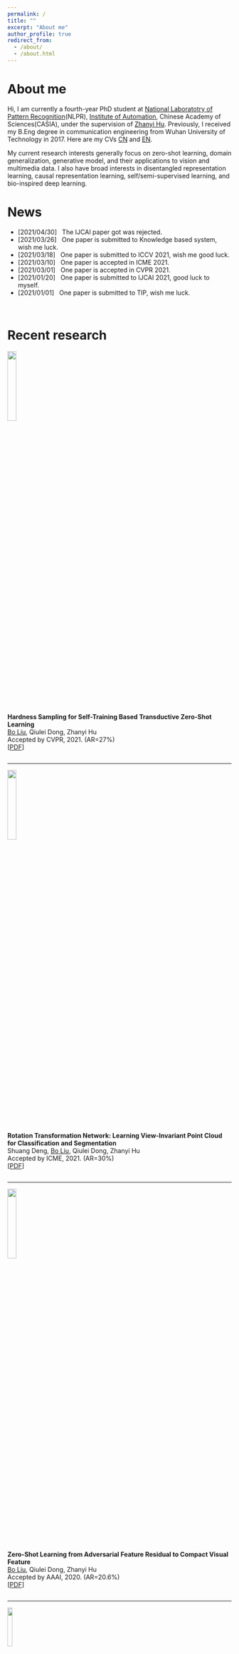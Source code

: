 ```yaml
---
permalink: /
title: ""
excerpt: "About me"
author_profile: true
redirect_from: 
  - /about/
  - /about.html
---
```


About me
======
Hi, I am currently a fourth-year PhD student at [National Laboratotry of Pattern Recognition](http://nlpr-web.ia.ac.cn/cn/index.html)(NLPR), [Institute of Automation](http://www.ia.cas.cn/), Chinese Academy of Sciences(CASIA), under the supervision of [Zhanyi Hu](http://vision.ia.ac.cn/Faculty/zyhu/index.htm). Previously, I received my B.Eng degree in communication engineering from Wuhan University of Technology in 2017. Here are my CVs [CN](https://flywithcloud.github.io/files/BoLiuCV-CN.pdf) and [EN](https://flywithcloud.github.io/files/BoLiuCV-EN.pdf).

My current research interests generally focus on zero-shot learning, domain generalization, generative model, and their applications to vision and multimedia data. I also have broad interests in disentangled representation learning, causal representation learning, self/semi-supervised learning, and bio-inspired deep learning.

News
======
* [2021/04/30] &nbsp; The IJCAI paper got was rejected.
* [2021/03/26] &nbsp; One paper is submitted to Knowledge based system, wish me luck.
* [2021/03/18] &nbsp; One paper is submitted to ICCV 2021, wish me good luck.
* [2021/03/10] &nbsp; One paper is accepted in ICME 2021.
* [2021/03/01] &nbsp; One paper is accepted in CVPR 2021.
* [2021/01/20] &nbsp; One paper is submitted to IJCAI 2021, good luck to myself.
* [2021/01/01] &nbsp; One paper is submitted to TIP, wish me luck.


<br/>

Recent research
======
<div class="row">
  <div class="column left">
    <img align="left" width="20%" src="https://flywithcloud.github.io/images/CVPR2021.jpg?raw=true">  
  </div>
  <div class="column middle">&nbsp;</div>
  <div class="column right">
    <p>
      <strong>Hardness Sampling for Self-Training Based Transductive Zero-Shot Learning</strong><br/>
      <u>Bo Liu</u>, Qiulei Dong, Zhanyi Hu<br/>
      Accepted by CVPR, 2021. (AR=27%)<br/>
     [<a href="https://flywithcloud.github.io/files/CVPR2021.pdf">PDF</a>]
    </p>
  </div>
</div>

___

<div class="row">
  <div class="column left">
    <img align="left" width="20%" src="https://flywithcloud.github.io/images/ICME2021.jpg?raw=true">  
  </div>
  <div class="column middle">&nbsp;</div>
  <div class="column right">
    <p>
      <strong>Rotation Transformation Network: Learning View-Invariant Point Cloud for Classification and Segmentation</strong><br/>
      Shuang Deng, <u>Bo Liu</u>, Qiulei Dong, Zhanyi Hu<br/>
      Accepted by ICME, 2021. (AR=30%)<br/>
     [<a href="https://flywithcloud.github.io/files/ICME2021.pdf">PDF</a>]
    </p>
  </div>
</div>

___

<div class="row">
  <div class="column left">
    <img align="left" width="20%" src="https://flywithcloud.github.io/images/AAAI2020.jpg?raw=true">  
  </div>
  <div class="column middle">&nbsp;</div>
  <div class="column right">
    <p>
      <strong>Zero-Shot Learning from Adversarial Feature Residual to Compact Visual Feature</strong><br/>
      <u>Bo Liu</u>, Qiulei Dong, Zhanyi Hu<br/>
      Accepted by AAAI, 2020. (AR=20.6%)<br/>
     [<a href="https://flywithcloud.github.io/files/AAAI2020.pdf">PDF</a>]
    </p>
  </div>
</div>

___

<div class="row">
  <div class="column left">
    <img align="left" width="15%" src="https://flywithcloud.github.io/images/KBS2021.jpg?raw=true">  
  </div>
  <div class="column middle">&nbsp;</div>
  <div class="column right">
    <p>
      <strong>Semantic-diversity transfer network for generalized zero-shot learning via inner disagreement based OOD detector</strong><br/>
      <u>Bo Liu</u>, Qiulei Dong, Zhanyi Hu<br/>
      Under review in Knowledge based system, 2021.<br/>
    </p>
  </div>
</div>

___

<div class="row">
  <div class="column left">
    <img align="left" width="15%" src="https://flywithcloud.github.io/images/ICCV2021.jpg?raw=true">  
  </div>
  <div class="column middle">&nbsp;</div>
  <div class="column right">
    <p>
      <strong>Language-Level Semantics Conditioned 3D Point Cloud Segmentation</strong><br/>
      <u>Bo Liu</u>, Qiulei Dong, Shuang Deng, Zhanyi Hu<br/>
      Under review in ICCV, 2021.<br/>
    </p>
  </div>
</div>

___

<div class="row">
  <div class="column left">
    <img align="left" width="15%" src="https://flywithcloud.github.io/images/IJCAI2021.jpg">  
  </div>
  <div class="column middle">&nbsp;</div>
  <div class="column right">
    <p>
      <strong>Segmenting 3D Hybrid Scenes via Zero-Shot Learning</strong><br/>
      <u>Bo Liu</u>, Qiulei Dong, Zhanyi Hu<br/>
      Under review in IJCAI, 2021.<br/>
    </p>
  </div>
</div>

___

<div class="row">
  <div class="column left">
    <img align="left" width="15%" src="https://flywithcloud.github.io/images/TIP2021.jpg">  
  </div>
  <div class="column middle">&nbsp;</div>
  <div class="column right">
    <p>
      <strong>An Iterative Co-Training Transductive Framework for Zero Shot Learning</strong><br/>
      <u>Bo Liu</u>, Qiulei Dong, Zhanyi Hu<br/>
      Under review in TIP, 2021.<br/>
    </p>
  </div>
</div>

<br/>

Service
======
PC Member of AAAI 2021.<br/>
Workshop volunteer of ICPR 2018.

Personal
======
I have broad interests in reading about philosophy/history/economics.<br/>
I also love travelling, hiking and many other outdoor activities. Some recent travelling photos are shared below.<br/>
<img src="https://flywithcloud.github.io/images/travel.jpg?raw=true" alt="Photo" style="width: 40%;" align="center"/>
